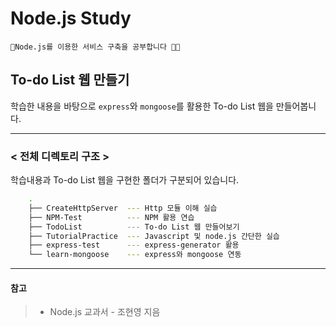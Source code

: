# Node.js Study

    🌱Node.js를 이용한 서비스 구축을 공부합니다 👩‍💻


## To-do List 웹 만들기

학습한 내용을 바탕으로 `express`와 `mongoose`를 활용한 To-do List 웹을 만들어봅니다.

----

### < 전체 디렉토리 구조 >

학습내용과 To-do List 웹을 구현한 폴더가 구분되어 있습니다.  

```zsh
    .
    ├── CreateHttpServer  --- Http 모듈 이해 실습
    ├── NPM-Test          --- NPM 활용 연습
    ├── TodoList          --- To-do List 웹 만들어보기
    ├── TutorialPractice  --- Javascript 및 node.js 간단한 실습 
    ├── express-test      --- express-generator 활용 
    └── learn-mongoose    --- express와 mongoose 연동
```

----

#### 참고

> * Node.js 교과서 - 조현영 지음
